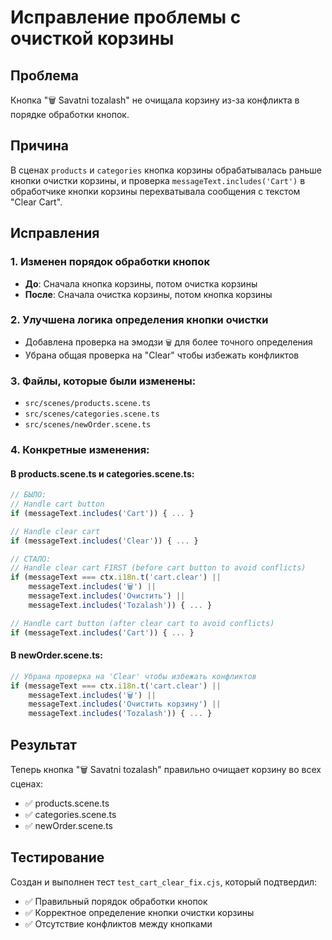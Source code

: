 # Исправление проблемы с очисткой корзины

## Проблема
Кнопка "🗑 Savatni tozalash" не очищала корзину из-за конфликта в порядке обработки кнопок.

## Причина
В сценах `products` и `categories` кнопка корзины обрабатывалась раньше кнопки очистки корзины, и проверка `messageText.includes('Cart')` в обработчике кнопки корзины перехватывала сообщения с текстом "Clear Cart".

## Исправления

### 1. Изменен порядок обработки кнопок
- **До**: Сначала кнопка корзины, потом очистка корзины
- **После**: Сначала очистка корзины, потом кнопка корзины

### 2. Улучшена логика определения кнопки очистки
- Добавлена проверка на эмодзи `🗑` для более точного определения
- Убрана общая проверка на "Clear" чтобы избежать конфликтов

### 3. Файлы, которые были изменены:
- `src/scenes/products.scene.ts`
- `src/scenes/categories.scene.ts` 
- `src/scenes/newOrder.scene.ts`

### 4. Конкретные изменения:

#### В products.scene.ts и categories.scene.ts:
```typescript
// БЫЛО:
// Handle cart button
if (messageText.includes('Cart')) { ... }

// Handle clear cart  
if (messageText.includes('Clear')) { ... }

// СТАЛО:
// Handle clear cart FIRST (before cart button to avoid conflicts)
if (messageText === ctx.i18n.t('cart.clear') || 
    messageText.includes('🗑') ||
    messageText.includes('Очистить') ||
    messageText.includes('Tozalash')) { ... }

// Handle cart button (after clear cart to avoid conflicts)
if (messageText.includes('Cart')) { ... }
```

#### В newOrder.scene.ts:
```typescript
// Убрана проверка на 'Clear' чтобы избежать конфликтов
if (messageText === ctx.i18n.t('cart.clear') || 
    messageText.includes('🗑') || 
    messageText.includes('Очистить корзину') ||
    messageText.includes('Tozalash')) { ... }
```

## Результат
Теперь кнопка "🗑 Savatni tozalash" правильно очищает корзину во всех сценах:
- ✅ products.scene.ts
- ✅ categories.scene.ts  
- ✅ newOrder.scene.ts

## Тестирование
Создан и выполнен тест `test_cart_clear_fix.cjs`, который подтвердил:
- ✅ Правильный порядок обработки кнопок
- ✅ Корректное определение кнопки очистки корзины
- ✅ Отсутствие конфликтов между кнопками 